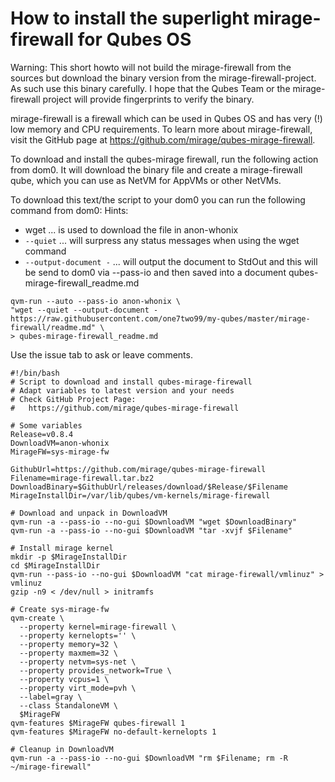 How to install the superlight mirage-firewall for Qubes OS
==========================================================

Warning:
This short howto will not build the mirage-firewall from the sources but download the binary version from the mirage-firewall-project.
As such use this binary carefully.
I hope that the Qubes Team or the mirage-firewall project will provide fingerprints to verify the binary.

mirage-firewall is a firewall which can be used in Qubes OS and has very (!) low memory and CPU requirements.
To learn more about mirage-firewall, visit the GitHub page at https://github.com/mirage/qubes-mirage-firewall.

To download and install the qubes-mirage firewall, run the following action from dom0.
It will download the binary file and create a mirage-firewall qube, which you can use as NetVM for AppVMs or other NetVMs.

To download this text/the script to your dom0 you can run the following command from dom0:
Hints:

- wget ... is used to download the file in anon-whonix
- ```--quiet``` ... will surpress any status messages when using the wget command
- ```--output-document -``` ... will output the document to StdOut and this will be send to dom0 via --pass-io and then saved into a document qubes-mirage-firewall_readme.md

```
qvm-run --auto --pass-io anon-whonix \
"wget --quiet --output-document - https://raw.githubusercontent.com/one7two99/my-qubes/master/mirage-firewall/readme.md" \
> qubes-mirage-firewall_readme.md
```

Use the issue tab to ask or leave comments.

```
#!/bin/bash
# Script to download and install qubes-mirage-firewall
# Adapt variables to latest version and your needs
# Check GitHub Project Page:
#   https://github.com/mirage/qubes-mirage-firewall

# Some variables
Release=v0.8.4
DownloadVM=anon-whonix
MirageFW=sys-mirage-fw

GithubUrl=https://github.com/mirage/qubes-mirage-firewall
Filename=mirage-firewall.tar.bz2
DownloadBinary=$GithubUrl/releases/download/$Release/$Filename
MirageInstallDir=/var/lib/qubes/vm-kernels/mirage-firewall

# Download and unpack in DownloadVM
qvm-run -a --pass-io --no-gui $DownloadVM "wget $DownloadBinary"
qvm-run -a --pass-io --no-gui $DownloadVM "tar -xvjf $Filename"

# Install mirage kernel
mkdir -p $MirageInstallDir
cd $MirageInstallDir
qvm-run --pass-io --no-gui $DownloadVM "cat mirage-firewall/vmlinuz" > vmlinuz
gzip -n9 < /dev/null > initramfs

# Create sys-mirage-fw
qvm-create \
  --property kernel=mirage-firewall \
  --property kernelopts='' \
  --property memory=32 \
  --property maxmem=32 \
  --property netvm=sys-net \
  --property provides_network=True \
  --property vcpus=1 \
  --property virt_mode=pvh \
  --label=gray \
  --class StandaloneVM \
  $MirageFW
qvm-features $MirageFW qubes-firewall 1
qvm-features $MirageFW no-default-kernelopts 1

# Cleanup in DownloadVM
qvm-run -a --pass-io --no-gui $DownloadVM "rm $Filename; rm -R ~/mirage-firewall"
```

